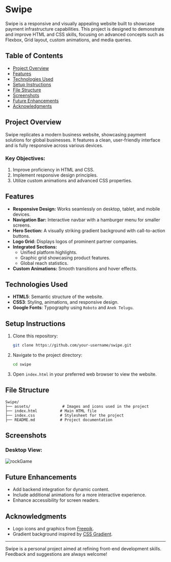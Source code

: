 # Swipe

Swipe is a responsive and visually appealing website built to showcase payment infrastructure capabilities. This project is designed to demonstrate and improve HTML and CSS skills, focusing on advanced concepts such as Flexbox, Grid layout, custom animations, and media queries.

## Table of Contents
- [Project Overview](#project-overview)
- [Features](#features)
- [Technologies Used](#technologies-used)
- [Setup Instructions](#setup-instructions)
- [File Structure](#file-structure)
- [Screenshots](#screenshots)
- [Future Enhancements](#future-enhancements)
- [Acknowledgments](#acknowledgments)

## Project Overview
Swipe replicates a modern business website, showcasing payment solutions for global businesses. It features a clean, user-friendly interface and is fully responsive across various devices.

### Key Objectives:
1. Improve proficiency in HTML and CSS.
2. Implement responsive design principles.
3. Utilize custom animations and advanced CSS properties.

## Features
- **Responsive Design:** Works seamlessly on desktop, tablet, and mobile devices.
- **Navigation Bar:** Interactive navbar with a hamburger menu for smaller screens.
- **Hero Section:** A visually striking gradient background with call-to-action buttons.
- **Logo Grid:** Displays logos of prominent partner companies.
- **Integrated Sections:**
  - Unified platform highlights.
  - Graphic grid showcasing product features.
  - Global reach statistics.
- **Custom Animations:** Smooth transitions and hover effects.

## Technologies Used
- **HTML5**: Semantic structure of the website.
- **CSS3**: Styling, animations, and responsive design.
- **Google Fonts**: Typography using `Roboto` and `Anek Telugu`.

## Setup Instructions
1. Clone this repository:
   ```bash
   git clone https://github.com/your-username/swipe.git
   ```
2. Navigate to the project directory:
   ```bash
   cd swipe
   ```
3. Open `index.html` in your preferred web browser to view the website.

## File Structure
```
Swipe/
├── assets/              # Images and icons used in the project
├── index.html          # Main HTML file
├── index.css           # Stylesheet for the project
├── README.md           # Project documentation
```

## Screenshots
### Desktop View:
![rockGame](https://github.com/user-attachments/assets/b4ca28a2-bcc9-4de0-98f5-d8c0cad2cee0)

## Future Enhancements
- Add backend integration for dynamic content.
- Include additional animations for a more interactive experience.
- Enhance accessibility for screen readers.

## Acknowledgments
- Logo icons and graphics from [Freepik](https://www.freepik.com/).
- Gradient background inspired by [CSS Gradient](https://cssgradient.io/).

---
Swipe is a personal project aimed at refining front-end development skills. Feedback and suggestions are always welcome!

